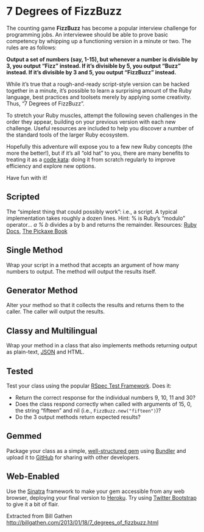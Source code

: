 <h1>7 Degrees of FizzBuzz</h1>
The counting game <b>FizzBuzz</b> has become a popular interview challenge for programming jobs. An interviewee should be able to prove basic competency by whipping up a functioning version in a minute or two. The rules are as follows:

<b>Output a set of numbers (say, 1-15), but whenever a number is divisible by 3, you output “Fizz” instead. If it’s divisible by 5, you output “Buzz” instead. If it’s divisible by 3 and 5, you output “FizzBuzz” instead.</b>

While it’s true that a rough-and-ready script-style version can be hacked together in a minute, it’s possible to learn a surprising amount of the Ruby language, best practices and toolsets merely by applying some creativity. Thus, “7 Degrees of FizzBuzz”.

To stretch your Ruby muscles, attempt the following seven challenges in the order they appear, building on your previous version with each new challenge. Useful resources are included to help you discover a number of the standard tools of the larger Ruby ecosystem.

Hopefully this adventure will expose you to a few new Ruby concepts (the more the better!), but if it’s all “old hat” to you, there are many benefits to treating it as a <a href="http://codekata.pragprog.com/2007/01/code_kata_backg.html#more">code kata</a>: doing it from scratch regularly to improve efficiency and explore new options.

Have fun with it!

<h2>Scripted</h2>

The “simplest thing that could possibly work”: i.e., a script. A typical implementation takes roughly a dozen lines. Hint: % is Ruby’s “modulo” operator… <em>a % b</em> divides a by b and returns the remainder. Resources: <a href="http://www.ruby-doc.org/core">Ruby Docs</a>, <a href="http://www.ruby-doc.org/docs/ProgrammingRuby/">The Pickaxe Book</a>

<h2>Single Method</h2>

Wrap your script in a method that accepts an argument of how many numbers to output. The method will output the results itself.

<h2>Generator Method</h2>

Alter your method so that it collects the results and returns them to the caller. The caller will output the results.

<h2>Classy and Multilingual</h2>

Wrap your method in a class that also implements methods returning output as plain-text, <a href="http://www.ruby-doc.org/stdlib-1.9.3/libdoc/json/rdoc/JSON.html">JSON</a> and HTML.

<h2>Tested</h2>

Test your class using the popular <a href="https://www.relishapp.com/rspec">RSpec Test Framework</a>. Does it:

* Return the correct response for the individual numbers 9, 10, 11 and 30?
* Does the class respond correctly when called with arguments of 15, 0, the string “fifteen” and nil (i.e., <code>FizzBuzz.new("fifteen")</code>)?
* Do the 3 output methods return expected results?

<h2>Gemmed</h2>

Package your class as a simple, <a href="http://docs.rubygems.org/read/chapter/24">well-structured gem</a> using <a href="http://gembundler.com/v1.2/rubygems.html">Bundler</a> and upload it to <a href="https://github.com/">GitHub</a> for sharing with other developers.

<h2>Web-Enabled</h2>

Use the <a href="http://sinatrarb.com">Sinatra</a> framework to make your gem accessible from any web browser, deploying your final version to <a href="http://heroku.com">Heroku</a>. Try using <a href="http://twitter.github.com/bootstrap/index.html">Twitter Bootstrap</a> to give it a bit of flair.

Extracted from Bill Gathen http://billgathen.com/2013/01/18/7_degrees_of_fizzbuzz.html

